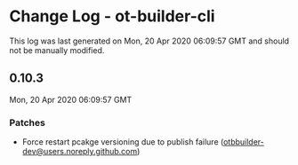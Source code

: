# Change Log - ot-builder-cli

This log was last generated on Mon, 20 Apr 2020 06:09:57 GMT and should not be manually modified.

<!-- Start content -->

## 0.10.3

Mon, 20 Apr 2020 06:09:57 GMT

### Patches

- Force restart pcakge versioning due to publish failure (otbbuilder-dev@users.noreply.github.com)
